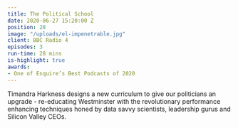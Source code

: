 ```yaml
---
title: The Political School
date: 2020-06-27 15:20:00 Z
position: 28
image: "/uploads/el-impenetrable.jpg"
client: BBC Radio 4
episodes: 3
run-time: 28 mins
is-highlight: true
awards:
- One of Esquire’s Best Podcasts of 2020
---
```


Timandra Harkness designs a new curriculum to give our politicians an upgrade - re-educating Westminster with the revolutionary performance enhancing techniques honed by data savvy scientists, leadership gurus and Silicon Valley CEOs. 
